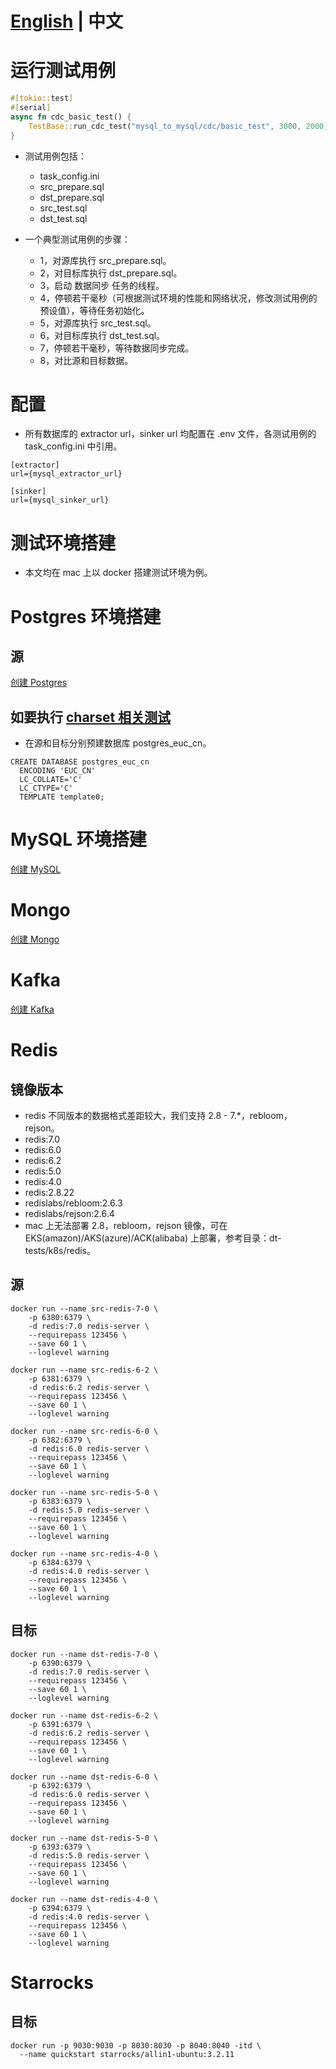 # [English](README.md) | 中文

# 运行测试用例
```rust
#[tokio::test]
#[serial]
async fn cdc_basic_test() {
    TestBase::run_cdc_test("mysql_to_mysql/cdc/basic_test", 3000, 2000).await;
}
```

- 测试用例包括：
  - task_config.ini
  - src_prepare.sql
  - dst_prepare.sql
  - src_test.sql
  - dst_test.sql

- 一个典型测试用例的步骤：
  - 1，对源库执行 src_prepare.sql。
  - 2，对目标库执行 dst_prepare.sql。
  - 3，启动 数据同步 任务的线程。
  - 4，停顿若干毫秒（可根据测试环境的性能和网络状况，修改测试用例的预设值），等待任务初始化。
  - 5，对源库执行 src_test.sql。
  - 6，对目标库执行 dst_test.sql。
  - 7，停顿若干毫秒，等待数据同步完成。
  - 8，对比源和目标数据。

# 配置
- 所有数据库的 extractor url，sinker url 均配置在 .env 文件，各测试用例的 task_config.ini 中引用。

```
[extractor]
url={mysql_extractor_url}

[sinker]
url={mysql_sinker_url}
```

# 测试环境搭建

- 本文均在 mac 上以 docker 搭建测试环境为例。

# Postgres 环境搭建

## 源
[创建 Postgres](/docs/en/tutorial/pg_to_pg.md)

## 如要执行 [charset 相关测试](../dt-tests/tests/pg_to_pg/snapshot/charset_euc_cn_test)
- 在源和目标分别预建数据库 postgres_euc_cn。

```
CREATE DATABASE postgres_euc_cn
  ENCODING 'EUC_CN'
  LC_COLLATE='C'
  LC_CTYPE='C'
  TEMPLATE template0;
```

# MySQL 环境搭建
[创建 MySQL](/docs/en/tutorial/mysql_to_mysql.md)

# Mongo
[创建 Mongo](/docs/en/tutorial/mongo_to_mongo.md)

# Kafka
[创建 Kafka](/docs/en/tutorial/mysql_to_kafka_consumer.md)

# Redis
## 镜像版本
- redis 不同版本的数据格式差距较大，我们支持 2.8 - 7.*，rebloom，rejson。
- redis:7.0
- redis:6.0
- redis:6.2
- redis:5.0
- redis:4.0
- redis:2.8.22
- redislabs/rebloom:2.6.3
- redislabs/rejson:2.6.4
- mac 上无法部署 2.8，rebloom，rejson 镜像，可在 EKS(amazon)/AKS(azure)/ACK(alibaba) 上部署，参考目录：dt-tests/k8s/redis。

## 源

```
docker run --name src-redis-7-0 \
    -p 6380:6379 \
    -d redis:7.0 redis-server \
    --requirepass 123456 \
    --save 60 1 \
    --loglevel warning

docker run --name src-redis-6-2 \
    -p 6381:6379 \
    -d redis:6.2 redis-server \
    --requirepass 123456 \
    --save 60 1 \
    --loglevel warning

docker run --name src-redis-6-0 \
    -p 6382:6379 \
    -d redis:6.0 redis-server \
    --requirepass 123456 \
    --save 60 1 \
    --loglevel warning

docker run --name src-redis-5-0 \
    -p 6383:6379 \
    -d redis:5.0 redis-server \
    --requirepass 123456 \
    --save 60 1 \
    --loglevel warning

docker run --name src-redis-4-0 \
    -p 6384:6379 \
    -d redis:4.0 redis-server \
    --requirepass 123456 \
    --save 60 1 \
    --loglevel warning
```

## 目标

```
docker run --name dst-redis-7-0 \
    -p 6390:6379 \
    -d redis:7.0 redis-server \
    --requirepass 123456 \
    --save 60 1 \
    --loglevel warning

docker run --name dst-redis-6-2 \
    -p 6391:6379 \
    -d redis:6.2 redis-server \
    --requirepass 123456 \
    --save 60 1 \
    --loglevel warning

docker run --name dst-redis-6-0 \
    -p 6392:6379 \
    -d redis:6.0 redis-server \
    --requirepass 123456 \
    --save 60 1 \
    --loglevel warning

docker run --name dst-redis-5-0 \
    -p 6393:6379 \
    -d redis:5.0 redis-server \
    --requirepass 123456 \
    --save 60 1 \
    --loglevel warning

docker run --name dst-redis-4-0 \
    -p 6394:6379 \
    -d redis:4.0 redis-server \
    --requirepass 123456 \
    --save 60 1 \
    --loglevel warning
```

# Starrocks
## 目标
```
docker run -p 9030:9030 -p 8030:8030 -p 8040:8040 -itd \
  --name quickstart starrocks/allin1-ubuntu:3.2.11
```